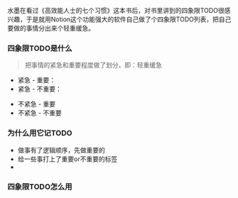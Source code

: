 水墨在看过《高效能人士的七个习惯》这本书后，对书里讲到的四象限TODO很感兴趣，于是就用Notion这个功能强大的软件自己做了个四象限TODO列表，把自己要做的事情分出来个轻重缓急。

### 四象限TODO是什么

>把事情的紧急和重要程度做了划分，即：轻重缓急
- 紧急 - 重要：
- 紧急 - 不重要：

>

- 不紧急 - 重要
- 不紧急 - 不重要


### 为什么用它记TODO

- 做事有了逻辑顺序，先做重要的
- 给一些事打上了重要or不重要的标签
- 


### 四象限TODO怎么用
